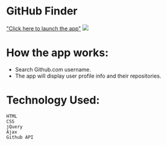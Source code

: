 # GitHub Finder
["Click here to launch the app"](https://findergithub.netlify.com/)
![](https://i2.wp.com/blog.rapidapi.com/wp-content/uploads/2017/01/octocat.gif?fit=800%2C600&ssl=1)

# How the app works:
* Search Github.com username.
* The app will display user profile info and their repositories.

# Technology Used:
    HTML
    CSS
    jQuery
    Ajax
    Github API
